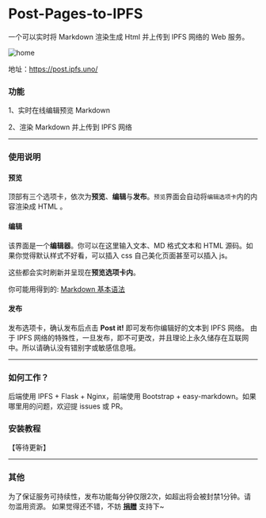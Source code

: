 # Post-Pages-to-IPFS

一个可以实时将 Markdown 渲染生成 Html 并上传到 IPFS 网络的 Web 服务。

![home](https://photo-1252237247.cos.ap-shanghai.myqcloud.com/20201107151207.png)

地址：https://post.ipfs.uno/

### 功能
1、实时在线编辑预览 Markdown 

2、渲染 Markdown 并上传到 IPFS 网络

-----

### 使用说明
#### 预览
顶部有三个选项卡，依次为**预览**、**编辑**与**发布**。`预览`界面会自动将`编辑选项卡`内的内容渲染成 HTML 。

#### 编辑
该界面是一个**编辑器**。你可以在这里输入文本、MD 格式文本和 HTML 源码。如果你觉得默认样式不好看，可以插入 css 自己美化页面甚至可以插入 js。

这些都会实时刷新并呈现在**预览选项卡内**。

你可能用得到的: [Markdown 基本语法](https://ipfs.uno/ipfs/QmaSM2eTCtJ3o6cn6XSnt9EqhwJcLw9KUriLoL3DvbV6Bu)



#### 发布
发布选项卡，确认发布后点击 **Post it!** 即可发布你编辑好的文本到 IPFS 网络。
由于 IPFS 网络的特殊性，一旦发布，即不可更改，并且理论上永久储存在互联网中。所以请确认没有错别字或敏感信息哦。

-----

### 如何工作？
后端使用 IPFS + Flask + Nginx，前端使用 Bootstrap + easy-markdown。如果哪里用的问题，欢迎提 issues 或 PR。

### 安装教程

【等待更新】

-----

### 其他
为了保证服务可持续性，发布功能每分钟仅限2次，如超出将会被封禁1分钟。请勿滥用资源。
如果觉得还不错，不妨 [**捐赠**](https://ipfs.uno/ipfs/QmQ6pzGftyCJNYXvAVWatj1Y36TQB8ptiDaRxdE7xRmtYS) 支持下~
